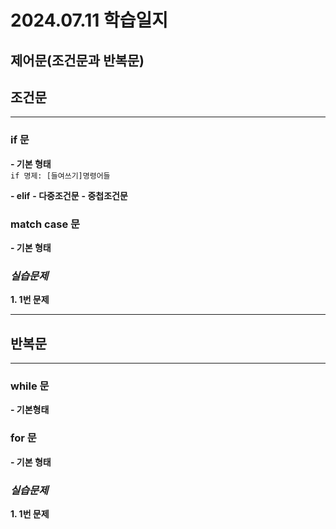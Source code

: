 # 2024.07.11 학습일지 #

## 제어문(조건문과 반복문) ##

## **조건문** ##
---
 ### **if 문** ###
  **- 기본 형태**
  </br>
      ```
      if 명제:
      [들여쓰기]명령어들
      ```
    
  **- elif**
  **- 다중조건문**
  **- 중첩조건문**
    
### **match case 문** ###
  **- 기본 형태**

### ***실습문제*** ###
**1. 1번 문제**

***

## **반복문** ##
---
### **while 문** ###
**- 기본형태**
    
### **for 문** ###
**- 기본 형태**

### ***실습문제*** ###
**1. 1번 문제**

